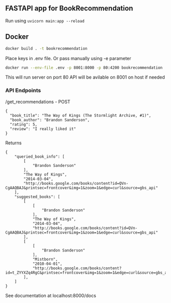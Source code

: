 ## FASTAPI app for BookRecommendation

Run using `uvicorn main:app --reload`

## Docker
``` bash
docker build . -t bookrecommendation
```
Place keys in .env file. Or pass manually using -e parameter
```bash
docker run --env-file .env -p 8001:8000 -p 80:4200 bookrecommendation
```

This will run server on port 80
API will be avilable on 8001 on host if needed


### API Endpoints
/get_recommendations - POST
```
{
  "book_title": "The Way of Kings (The Stormlight Archive, #1)",
  "book_author": "Brandon Sanderson",
  "rating": 5,
  "review": "I really liked it"
}
```

Returns

```
{
    "queried_book_info": [
        [
            "Brandon Sanderson"
        ],
        "The Way of Kings",
        "2014-03-04",
        "http://books.google.com/books/content?id=QVn-CgAAQBAJ&printsec=frontcover&img=1&zoom=1&edge=curl&source=gbs_api"
    ],
    "suggested_books": [
        [
            [
                "Brandon Sanderson"
            ],
            "The Way of Kings",
            "2014-03-04",
            "http://books.google.com/books/content?id=QVn-CgAAQBAJ&printsec=frontcover&img=1&zoom=1&edge=curl&source=gbs_api"
        ],
        [
            [
                "Brandon Sanderson"
            ],
            "Mistborn",
            "2010-04-01",
            "http://books.google.com/books/content?id=t_ZYYXZq4RgC&printsec=frontcover&img=1&zoom=1&edge=curl&source=gbs_api"
        ],
    ]
}
```

See documentation at localhost:8000/docs